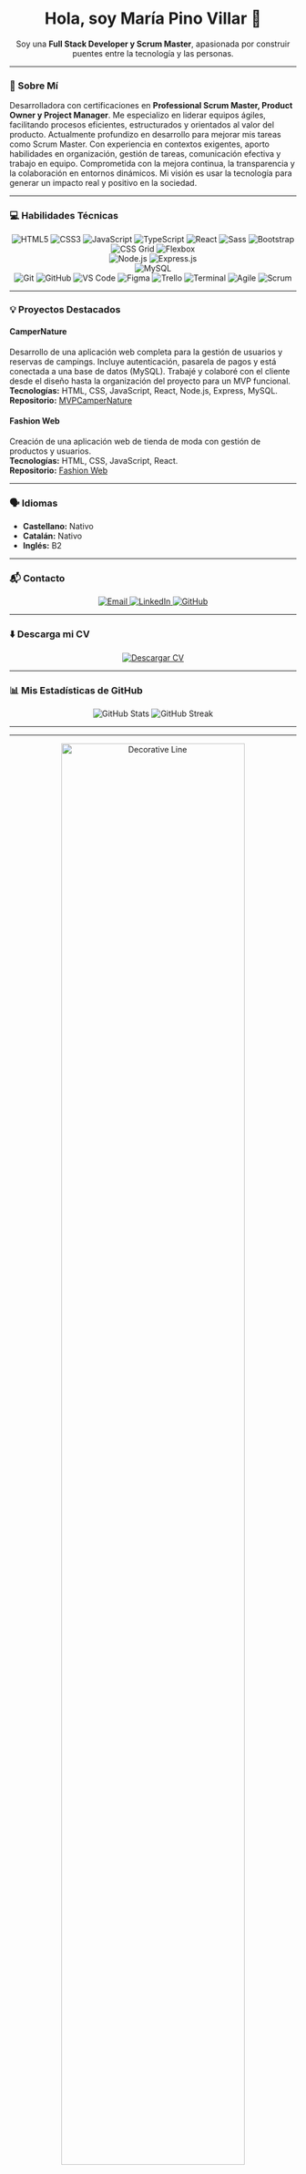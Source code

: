 <h1 align="center">Hola, soy María Pino Villar 👋</h1>
<p align="center">
  Soy una <strong>Full Stack Developer y Scrum Master</strong>, apasionada por construir puentes entre la tecnología y las personas.
</p>

---

### 🚀 Sobre Mí

Desarrolladora con certificaciones en **Professional Scrum Master, Product Owner y Project Manager**. Me especializo en liderar equipos ágiles, facilitando procesos eficientes, estructurados y orientados al valor del producto. Actualmente profundizo en desarrollo para mejorar mis tareas como Scrum Master. Con experiencia en contextos exigentes, aporto habilidades en organización, gestión de tareas, comunicación efectiva y trabajo en equipo. Comprometida con la mejora continua, la transparencia y la colaboración en entornos dinámicos. Mi visión es usar la tecnología para generar un impacto real y positivo en la sociedad.

---

### 💻 Habilidades Técnicas

<p align="center">
  <img src="https://img.shields.io/badge/HTML5-E34C26?style=for-the-badge&logo=html5&logoColor=white" alt="HTML5"/>
  <img src="https://img.shields.io/badge/CSS3-1572B6?style=for-the-badge&logo=css3&logoColor=white" alt="CSS3"/>
  <img src="https://img.shields.io/badge/JavaScript-F7DF1E?style=for-the-badge&logo=javascript&logoColor=black" alt="JavaScript"/>
  <img src="https://img.shields.io/badge/TypeScript-3178C6?style=for-the-badge&logo=typescript&logoColor=white" alt="TypeScript"/>
  <img src="https://img.shields.io/badge/React-61DAFB?style=for-the-badge&logo=react&logoColor=black" alt="React"/>
  <img src="https://img.shields.io/badge/Sass-CC6699?style=for-the-badge&logo=sass&logoColor=white" alt="Sass"/>
  <img src="https://img.shields.io/badge/Bootstrap-7952B3?style=for-the-badge&logo=bootstrap&logoColor=white" alt="Bootstrap"/>
  <img src="https://img.shields.io/badge/CSS_Grid-darkgreen?style=for-the-badge&logo=css3&logoColor=white" alt="CSS Grid"/>
  <img src="https://img.shields.io/badge/Flexbox-darkgreen?style=for-the-badge&logo=css3&logoColor=white" alt="Flexbox"/>
  <br>
  <img src="https://img.shields.io/badge/Node.js-339933?style=for-the-badge&logo=node.js&logoColor=white" alt="Node.js"/>
  <img src="https://img.shields.io/badge/Express.js-000000?style=for-the-badge&logo=express&logoColor=white" alt="Express.js"/>
  <br>
  <img src="https://img.shields.io/badge/MySQL-4479A1?style=for-the-badge&logo=mysql&logoColor=white" alt="MySQL"/>
  <br>
  <img src="https://img.shields.io/badge/Git-F05032?style=for-the-badge&logo=git&logoColor=white" alt="Git"/>
  <img src="https://img.shields.io/badge/GitHub-181717?style=for-the-badge&logo=github&logoColor=white" alt="GitHub"/>
  <img src="https://img.shields.io/badge/VS_Code-007ACC?style=for-the-badge&logo=visual-studio-code&logoColor=white" alt="VS Code"/>
  <img src="https://img.shields.io/badge/Figma-F24E1E?style=for-the-badge&logo=figma&logoColor=white" alt="Figma"/>
  <img src="https://img.shields.io/badge/Trello-0052CC?style=for-the-badge&logo=trello&logoColor=white" alt="Trello"/>
  <img src="https://img.shields.io/badge/Terminal-000000?style=for-the-badge&logo=powershell&logoColor=white" alt="Terminal"/>
  <img src="https://img.shields.io/badge/Agile-007ACC?style=for-the-badge&logo=jira&logoColor=white" alt="Agile"/>
  <img src="https://img.shields.io/badge/Scrum-F8F9FA?style=for-the-badge&logo=scrumalliance&logoColor=black" alt="Scrum"/>
  </p>

---

### 💡 Proyectos Destacados

#### **CamperNature**
<p>
  Desarrollo de una aplicación web completa para la gestión de usuarios y reservas de campings. Incluye autenticación, pasarela de pagos y está conectada a una base de datos (MySQL). Trabajé y colaboré con el cliente desde el diseño hasta la organización del proyecto para un MVP funcional.
  <br>
  <strong>Tecnologías:</strong> HTML, CSS, JavaScript, React, Node.js, Express, MySQL.
  <br>
  <strong>Repositorio:</strong> <a href="https://github.com/reposocratech/MVPCamperNature.git" target="_blank">MVPCamperNature</a>
</p>

#### **Fashion Web**
<p>
  Creación de una aplicación web de tienda de moda con gestión de productos y usuarios.
  <br>
  <strong>Tecnologías:</strong> HTML, CSS, JavaScript, React.
  <br>
  <strong>Repositorio:</strong> <a href="https://github.com/mpivil/fashion-web" target="_blank">Fashion Web</a>
</p>

---

### 🗣️ Idiomas

* **Castellano:** Nativo
* **Catalán:** Nativo
* **Inglés:** B2

---

### 📬 Contacto

<p align="center">
  <a href="mailto:mariapivi@pm.me">
    <img src="https://img.shields.io/badge/Email-D14836?style=for-the-badge&logo=gmail&logoColor=white" alt="Email"/>
  </a>
  <a href="https://linkedin.com/in/maria-pino-villar" target="_blank">
    <img src="https://img.shields.io/badge/LinkedIn-0A66C2?style=for-the-badge&logo=linkedin&logoColor=white" alt="LinkedIn"/>
  </a>
  <a href="https://github.com/mpivil" target="_blank">
    <img src="https://img.shields.io/badge/GitHub-181717?style=for-the-badge&logo=github&logoColor=white" alt="GitHub"/>
  </a>
</p>

---

### ⬇️ Descarga mi CV

<p align="center">
  <a href="https://github.com/mpivil/mpivil/raw/main/CV_MariaPinoS.pdf" target="_blank">
    <img alt="Descargar CV" src="https://img.shields.io/badge/Descargar%20CV-PDF-red?style=for-the-badge&logo=googledrive" />
  </a>
</p>

---

### 📊 Mis Estadísticas de GitHub

<p align="center">
  <img src="https://github-readme-stats.vercel.app/api?username=mpivil&show_icons=true&locale=es&theme=radical" alt="GitHub Stats"/>
  <img src="https://github-readme-streak-stats.herokuapp.com/?user=mpivil&theme=radical" alt="GitHub Streak"/>
</p>

---

---

<p align="center">
  <img src="https://raw.githubusercontent.com/andreasbm/readme/master/assets/lines/colored.png" width="80%" alt="Decorative Line" />
</p>

